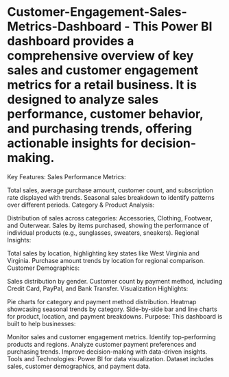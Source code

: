 # Customer-Engagement-Sales-Metrics-Dashboard -  This Power BI dashboard provides a comprehensive overview of key sales and customer engagement metrics for a retail business. It is designed to analyze sales performance, customer behavior, and purchasing trends, offering actionable insights for decision-making.

Key Features:
Sales Performance Metrics:

Total sales, average purchase amount, customer count, and subscription rate displayed with trends.
Seasonal sales breakdown to identify patterns over different periods.
Category & Product Analysis:

Distribution of sales across categories: Accessories, Clothing, Footwear, and Outerwear.
Sales by items purchased, showing the performance of individual products (e.g., sunglasses, sweaters, sneakers).
Regional Insights:

Total sales by location, highlighting key states like West Virginia and Virginia.
Purchase amount trends by location for regional comparison.
Customer Demographics:

Sales distribution by gender.
Customer count by payment method, including Credit Card, PayPal, and Bank Transfer.
Visualization Highlights:

Pie charts for category and payment method distribution.
Heatmap showcasing seasonal trends by category.
Side-by-side bar and line charts for product, location, and payment breakdowns.
Purpose:
This dashboard is built to help businesses:

Monitor sales and customer engagement metrics.
Identify top-performing products and regions.
Analyze customer payment preferences and purchasing trends.
Improve decision-making with data-driven insights.
Tools and Technologies:
Power BI for data visualization.
Dataset includes sales, customer demographics, and payment data.
